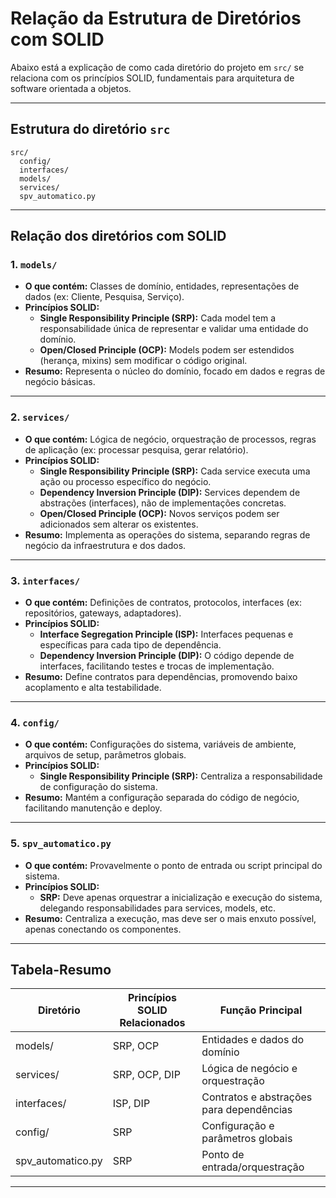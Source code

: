 # Relação da Estrutura de Diretórios com SOLID

Abaixo está a explicação de como cada diretório do projeto em `src/` se relaciona com os princípios SOLID, fundamentais para arquitetura de software orientada a objetos.

---

## Estrutura do diretório `src`

```
src/
  config/
  interfaces/
  models/
  services/
  spv_automatico.py
```

---

## Relação dos diretórios com SOLID

### 1. `models/`
- **O que contém:** Classes de domínio, entidades, representações de dados (ex: Cliente, Pesquisa, Serviço).
- **Princípios SOLID:**
  - **Single Responsibility Principle (SRP):** Cada model tem a responsabilidade única de representar e validar uma entidade do domínio.
  - **Open/Closed Principle (OCP):** Models podem ser estendidos (herança, mixins) sem modificar o código original.
- **Resumo:** Representa o núcleo do domínio, focado em dados e regras de negócio básicas.

---

### 2. `services/`
- **O que contém:** Lógica de negócio, orquestração de processos, regras de aplicação (ex: processar pesquisa, gerar relatório).
- **Princípios SOLID:**
  - **Single Responsibility Principle (SRP):** Cada service executa uma ação ou processo específico do negócio.
  - **Dependency Inversion Principle (DIP):** Services dependem de abstrações (interfaces), não de implementações concretas.
  - **Open/Closed Principle (OCP):** Novos serviços podem ser adicionados sem alterar os existentes.
- **Resumo:** Implementa as operações do sistema, separando regras de negócio da infraestrutura e dos dados.

---

### 3. `interfaces/`
- **O que contém:** Definições de contratos, protocolos, interfaces (ex: repositórios, gateways, adaptadores).
- **Princípios SOLID:**
  - **Interface Segregation Principle (ISP):** Interfaces pequenas e específicas para cada tipo de dependência.
  - **Dependency Inversion Principle (DIP):** O código depende de interfaces, facilitando testes e trocas de implementação.
- **Resumo:** Define contratos para dependências, promovendo baixo acoplamento e alta testabilidade.

---

### 4. `config/`
- **O que contém:** Configurações do sistema, variáveis de ambiente, arquivos de setup, parâmetros globais.
- **Princípios SOLID:**
  - **Single Responsibility Principle (SRP):** Centraliza a responsabilidade de configuração do sistema.
- **Resumo:** Mantém a configuração separada do código de negócio, facilitando manutenção e deploy.

---

### 5. `spv_automatico.py`
- **O que contém:** Provavelmente o ponto de entrada ou script principal do sistema.
- **Princípios SOLID:**
  - **SRP:** Deve apenas orquestrar a inicialização e execução do sistema, delegando responsabilidades para services, models, etc.
- **Resumo:** Centraliza a execução, mas deve ser o mais enxuto possível, apenas conectando os componentes.

---

## Tabela-Resumo

| Diretório           | Princípios SOLID Relacionados | Função Principal                                     |
|---------------------|------------------------------|------------------------------------------------------|
| models/             | SRP, OCP                     | Entidades e dados do domínio                         |
| services/           | SRP, OCP, DIP                | Lógica de negócio e orquestração                     |
| interfaces/         | ISP, DIP                     | Contratos e abstrações para dependências             |
| config/             | SRP                          | Configuração e parâmetros globais                    |
| spv_automatico.py   | SRP                          | Ponto de entrada/orquestração                        |

---